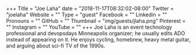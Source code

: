 +++
Title = "Joe Laha"
date = "2018-11-17T08:32:02-08:00"
Twitter = "joelaha"
Website = ""
Type = "guest"
Facebook = ""
Linkedin = ""
Pronouns = ""
GitHub = ""
Thumbnail = "img/guests/jlaha.png"
Pinterest = ""
Instagram = ""
YouTube = ""
+++
Joe Laha is an event technology professional and devopsdays Minneapolis organizer; he usually edits ADO instead of appearing on it. He enjoys cycling, homebrew, heavy metal guitar, and arguing about sci-fi TV of the 1990s.
